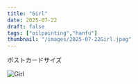 ```yaml
---
title: "Girl"
date: 2025-07-22
draft: false
tags: ["oilpainting","hanfu"]
thumbnail: "/images/2025-07-22Girl.jpeg"
---
```


ポストカードサイズ

![Girl](/images/2025-07-22Girl.jpeg)